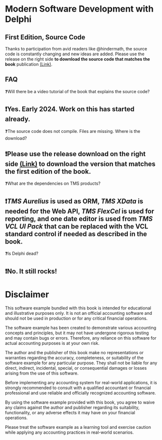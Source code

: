 # Modern Software Development with Delphi
## First Edition, Source Code

Thanks to participation from avid readers like @hindermath, the source code is constantly changing and new ideas are added. Please use the release on the right side **to download the source code that matches the book** publication [(Link)](https://github.com/holgerflick/flixaccounting/releases/tag/rel_edition1).

## FAQ
❓Will there be a video tutorial of the book that explains the source code?

❗️Yes. Early 2024. Work on this has started already.
---
❓The source code does not compile. Files are missing. Where is the download?

❗️Please use the release download on the right side [(Link)](https://github.com/holgerflick/flixaccounting/releases/tag/rel_edition1) to download the version that matches the first edition of the book.
---
❓What are the dependencies on TMS products?

❗️*TMS Aurelius* is used as ORM, *TMS XData* is needed for the Web API, *TMS FlexCel* is used for reporting, and one date editor is used from *TMS VCL UI Pack* that can be replaced with the VCL standard control if needed as described in the book.
---
❓Is Delphi dead?

❗️No. It still rocks!
---
# Disclaimer
This software example bundled with this book is intended for educational and illustrative purposes only. It is not an official accounting software and should not be used in production or for any critical financial operations.

The software example has been created to demonstrate various accounting concepts and principles, but it may not have undergone rigorous testing and may contain bugs or errors. Therefore, any reliance on this software for actual accounting purposes is at your own risk.

The author and the publisher of this book make no representations or warranties regarding the accuracy, completeness, or suitability of the software example for any particular purpose. They shall not be liable for any direct, indirect, incidental, special, or consequential damages or losses arising from the use of this software.

Before implementing any accounting system for real-world applications, it is strongly recommended to consult with a qualified accountant or financial professional and use reliable and officially recognized accounting software.

By using the software example provided with this book, you agree to waive any claims against the author and publisher regarding its suitability, functionality, or any adverse effects it may have on your financial operations.

Please treat the software example as a learning tool and exercise caution while applying any accounting practices in real-world scenarios.
